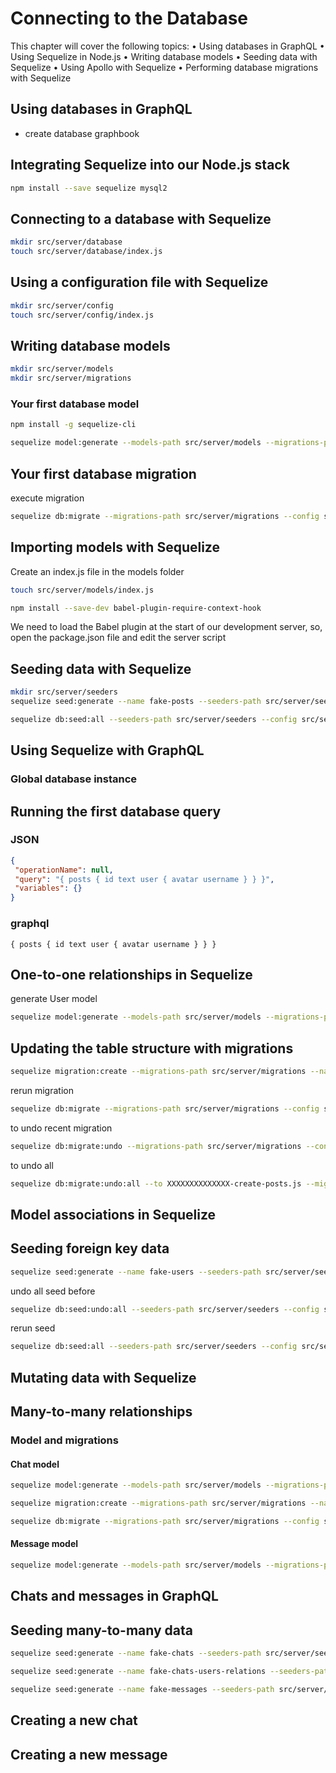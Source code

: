 # Connecting to the Database

This chapter will cover the following topics:
• Using databases in GraphQL
• Using Sequelize in Node.js
• Writing database models
• Seeding data with Sequelize
• Using Apollo with Sequelize
• Performing database migrations with Sequelize

## Using databases in GraphQL
- create database graphbook
  
## Integrating Sequelize into our Node.js stack
```sh
npm install --save sequelize mysql2
```

## Connecting to a database with Sequelize
```sh
mkdir src/server/database
touch src/server/database/index.js
```

## Using a configuration file with Sequelize
```sh
mkdir src/server/config
touch src/server/config/index.js
```

## Writing database models
```sh
mkdir src/server/models
mkdir src/server/migrations
```

### Your first database model
```sh 
npm install -g sequelize-cli

sequelize model:generate --models-path src/server/models --migrations-path src/server/migrations --name Post --attributes text:text
```

## Your first database migration
execute migration
```sh
sequelize db:migrate --migrations-path src/server/migrations --config src/server/config/index.js
```

## Importing models with Sequelize
Create an index.js file in the models folder
```sh
touch src/server/models/index.js
```

```sh
npm install --save-dev babel-plugin-require-context-hook
```

We need to load the Babel plugin at the start of our development server, so, open the
package.json file and edit the server script

## Seeding data with Sequelize
```sh
mkdir src/server/seeders
sequelize seed:generate --name fake-posts --seeders-path src/server/seeders
```

```sh
sequelize db:seed:all --seeders-path src/server/seeders --config src/server/config/index.js
```

## Using Sequelize with GraphQL
### Global database instance

## Running the first database query

### JSON
```json
{
 "operationName": null,
 "query": "{ posts { id text user { avatar username } } }",
 "variables": {}
}
```
### graphql
```#graphql
{ posts { id text user { avatar username } } }
```

## One-to-one relationships in Sequelize
generate User model
```sh
sequelize model:generate --models-path src/server/models --migrations-path src/server/migrations --name User --attributes avatar:string,username:string
```

## Updating the table structure with migrations
```sh
sequelize migration:create --migrations-path src/server/migrations --name add-userId-to-post
```

rerun migration
```sh
sequelize db:migrate --migrations-path src/server/migrations --config src/server/config/index.js
```

to undo recent migration 
```sh
sequelize db:migrate:undo --migrations-path src/server/migrations --config src/server/config/index.js
```

to undo all 
```sh
sequelize db:migrate:undo:all --to XXXXXXXXXXXXXX-create-posts.js --migrations-path src/server/migrations --config src/server/config/index.js
```

## Model associations in Sequelize
## Seeding foreign key data
```sh
sequelize seed:generate --name fake-users --seeders-path src/server/seeders
```

undo all seed before
```sh
sequelize db:seed:undo:all --seeders-path src/server/seeders --config src/server/config/index.js
```

rerun seed
```sh
sequelize db:seed:all --seeders-path src/server/seeders --config src/server/config/index.js
```

## Mutating data with Sequelize
## Many-to-many relationships
### Model and migrations

#### Chat model
```sh
sequelize model:generate --models-path src/server/models --migrations-path src/server/migrations --name Chat --attributes firstName:string,lastName:string,email:string

sequelize migration:create --migrations-path src/server/migrations --name create-user-chats
```

```sh
sequelize db:migrate --migrations-path src/server/migrations --config src/server/config/index.js
```

#### Message model
```sh
sequelize model:generate --models-path src/server/models --migrations-path src/server/migrations --name Message --attributes text:string,userId:integer,chatId:integer
```

## Chats and messages in GraphQL

## Seeding many-to-many data
```sh
sequelize seed:generate --name fake-chats --seeders-path src/server/seeders
```

```sh
sequelize seed:generate --name fake-chats-users-relations --seeders-path src/server/seeders

sequelize seed:generate --name fake-messages --seeders-path src/server/seeders
```

## Creating a new chat
## Creating a new message

